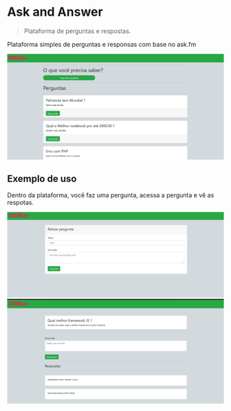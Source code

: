 # Ask and Answer
> Plataforma de perguntas e respostas.

Plataforma simples de perguntas e responsas com base no ask.fm

![](public/img/home.png)


## Exemplo de uso

Dentro da plataforma, você faz uma pergunta, acessa a pergunta e vê as respotas.

![](/public/img/question.png)
![](/public/img/answers.png)


